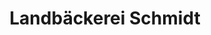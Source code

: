 ---
title: "Landbäckerei Schmidt"
url: /pirna/landbaeckerei-schmidt-struppener-strasse/
shop: Bäckerei
---